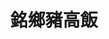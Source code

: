 ---
title: "銘鄉豬高飯"
description: "銘鄉豬高飯"
layout: shop
keywords:
  - 美食競賽
  - 台灣美食
  - 美食精選
datePublished: "2025-06-30"
dateModified: "2025-07-07"
city: "台北市"
district: "中正區"
address: "台北市中正區中華路二段311巷"
phone: "0930840640"
geo: "25.028710849274624, 121.50622132683642"
google_map: "https://maps.app.goo.gl/hxjeQFv68PfFHZUL8"
footinder: "https://footinder.com.tw/%E5%8F%B0%E5%8C%97%E5%B8%82%E4%B8%AD%E6%AD%A3%E5%8D%80/362047/"
official: "https://www.facebook.com/profile.php?id=100069267175195"
award:
  - name: "夜市王"
    year: "2024"
    entries:
      - nightMarket: "南機場夜市"
        food_type: "蚵仔煎"
        rank: "第八名"

---